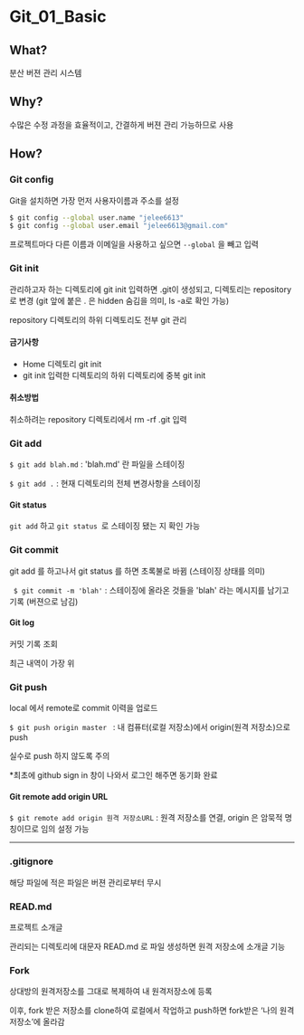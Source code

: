 # Git_01_Basic

## What?

분산 버젼 관리 시스템

## Why?

수많은 수정 과정을 효율적이고, 간결하게 버젼 관리 가능하므로 사용

## How?

### Git config

Git을 설치하면 가장 먼저 사용자이름과 주소를 설정

``` bash
$ git config --global user.name "jelee6613"
$ git config --global user.email "jelee6613@gmail.com"
```

프로젝트마다 다른 이름과 이메일을 사용하고 싶으면 `--global` 을 빼고 입력



### Git init

관리하고자 하는 디렉토리에 git init 입력하면 .git이 생성되고, 디렉토리는 repository 로 변경 (git 앞에 붙은 . 은 hidden 숨김을 의미, ls -a로 확인 가능)

repository 디렉토리의 하위 디렉토리도 전부 git 관리

#### 금기사항

* Home 디렉토리 git init
* git init 입력한 디렉토리의 하위 디렉토리에 중복 git init

#### 취소방법

취소하려는 repository 디렉토리에서 rm -rf .git 입력



### Git add

` $ git add blah.md `  : 'blah.md' 란 파일을 스테이징

` $ git add . ` : 현재 디렉토리의 전체 변경사항을 스테이징

#### Git status

` git add ` 하고 `git status `로 스테이징 됐는 지 확인 가능



### Git commit

git add 를 하고나서 git status 를 하면 초록불로 바뀜 (스테이징 상태를 의미)

` $ git commit -m 'blah'` : 스테이징에 올라온 것들을 'blah' 라는 메시지를 남기고 기록 (버젼으로 남김)

#### Git log

커밋 기록 조회

최근 내역이 가장 위



### Git push

local 에서 remote로 commit 이력을 업로드

`$ git push origin master ` : 내 컴퓨터(로컬 저장소)에서 origin(원격 저장소)으로 push

실수로 push 하지 않도록 주의

*최초에 github sign in 창이 나와서 로그인 해주면 동기화 완료

#### Git remote add origin URL

`$ git remote add origin 원격 저장소URL` : 원격 저장소를 연결, origin 은 암묵적 명칭이므로 임의 설정 가능

---

### .gitignore

해당 파일에 적은 파일은 버젼 관리로부터 무시



### READ.md

프로젝트 소개글

관리되는 디렉토리에 대문자 READ.md 로 파일 생성하면 원격 저장소에 소개글 기능



### Fork

상대방의 원격저장소를 그대로 복제하여 내 원격저장소에 등록

이후, fork 받은 저장소를 clone하여 로컬에서 작업하고 push하면 fork받은 ‘나의 원격저장소’에 올라감

 

